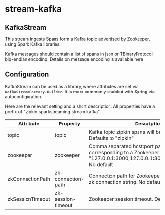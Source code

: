 # stream-kafka

## KafkaStream

This stream ingests Spans form a Kafka topic advertised by Zookeeper, using Spark Kafka libraries.

Kafka messages should contain a list of spans in json or TBinaryProtocol big-endian encoding.
Details on message encoding is available [here](https://github.com/openzipkin/zipkin/blob/master/zipkin-collector/kafka/README.md#encoding-spans-into-kafka-messages)

## Configuration
KafkaStream can be used as a library, where attributes are set via
`KafkaStreamFactory.Builder`. It is more commonly enabled with Spring via autoconfiguration.

Here are the relevant setting and a short description. All properties
have a prefix of "zipkin.sparkstreaming.stream.kafka"

Attribute | Property | Description
--- | --- | ---
topic | topic | Kafka topic zipkin spans will be consumed from. Defaults to "zipkin"
zookeeper | zookeeper | Comma separated host:port pairs, each corresponding to a Zookeeper server. e.g. "127.0.0.1:3000,127.0.0.1:3001,127.0.0.1:3002". No default
zkConnectionPath | zk-connection-path | Connection path for Zookeeper. Used as suffix for zk connection string. No default
zkSessionTimeout | zk-session-timeout | Zookeeper session timeout. Defaults to “10000”